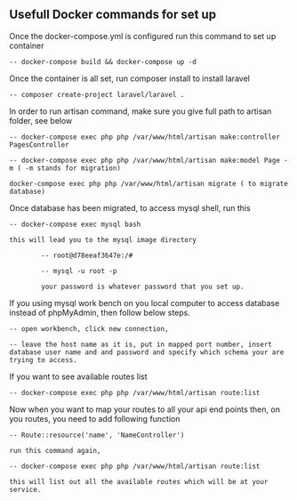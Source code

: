 
## Usefull Docker commands for set up

Once the docker-compose.yml is configured run this command to set up container

    -- docker-compose build && docker-compose up -d

Once the container is all set, run composer install to install laravel

    -- composer create-project laravel/laravel .

In order to run artisan command, make sure you give full path to artisan folder, see below

    -- docker-compose exec php php /var/www/html/artisan make:controller PagesController 

    -- docker-compose exec php php /var/www/html/artisan make:model Page -m ( -m stands for migration) 

    docker-compose exec php php /var/www/html/artisan migrate ( to migrate database)

Once database has been migrated, to access mysql shell, run this

    -- docker-compose exec mysql bash

    this will lead you to the mysql image directory

            -- root@d78eeaf3647e:/# 

            -- mysql -u root -p

            your password is whatever password that you set up.


If you using mysql work bench on you local computer to access database instead of phpMyAdmin, then follow below steps.

    -- open workbench, click new connection, 

    -- leave the host name as it is, put in mapped port number, insert database user name and and password and specify which schema your are trying to access. 

If you want to see available routes list 

    -- docker-compose exec php php /var/www/html/artisan route:list


Now when you want to map your routes to all your api end points then, on you routes, you need to add following function

    -- Route::resource('name', 'NameController')

    run this command again, 

    -- docker-compose exec php php /var/www/html/artisan route:list

    this will list out all the available routes which will be at your service.


